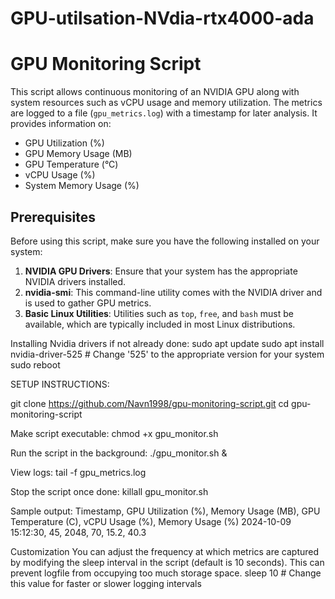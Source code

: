 # GPU-utilsation-NVdia-rtx4000-ada
# GPU Monitoring Script

This script allows continuous monitoring of an NVIDIA GPU along with system resources such as vCPU usage and memory utilization. The metrics are logged to a file (`gpu_metrics.log`) with a timestamp for later analysis. It provides information on:

- GPU Utilization (%)
- GPU Memory Usage (MB)
- GPU Temperature (°C)
- vCPU Usage (%)
- System Memory Usage (%)

## Prerequisites

Before using this script, make sure you have the following installed on your system:

1. **NVIDIA GPU Drivers**: Ensure that your system has the appropriate NVIDIA drivers installed.
2. **nvidia-smi**: This command-line utility comes with the NVIDIA driver and is used to gather GPU metrics.
3. **Basic Linux Utilities**: Utilities such as `top`, `free`, and `bash` must be available, which are typically included in most Linux distributions.

Installing Nvidia drivers if not already done: 
  sudo apt update
  sudo apt install nvidia-driver-525  # Change '525' to the appropriate version for your system
  sudo reboot

SETUP INSTRUCTIONS: 

git clone https://github.com/Navn1998/gpu-monitoring-script.git
cd gpu-monitoring-script

Make script executable: 
chmod +x gpu_monitor.sh

Run the script in the background: 
./gpu_monitor.sh &

View logs: 
tail -f gpu_metrics.log

Stop the script once done:
killall gpu_monitor.sh

Sample output: 
Timestamp, GPU Utilization (%), Memory Usage (MB), GPU Temperature (C), vCPU Usage (%), Memory Usage (%)
2024-10-09 15:12:30, 45, 2048, 70, 15.2, 40.3

Customization
You can adjust the frequency at which metrics are captured by modifying the sleep interval in the script (default is 10 seconds). This can prevent logfile from occupying too much storage space. 
    sleep 10  # Change this value for faster or slower logging intervals

